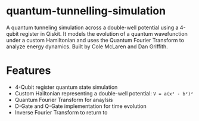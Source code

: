 # quantum-tunnelling-simulation
A quantum tunneling simulation across a double-well potential using a 4-qubit register in Qiskit. It models the evolution of a quantum wavefunction under a custom Hamiltonian and uses the Quantum Fourier Transform to analyze energy dynamics. Built by Cole McLaren and Dan Griffith. 

# Features
- 4-Qubit register quantum state simulation
- Custom Hailtonian representing a double-well potential: `V = a(x² - b²)²`
- Quantum Fourier Transform for anaylsis
- D-Gate and Q-Gate implementation for time evolution
- Inverse Fourier Transform to return to 
